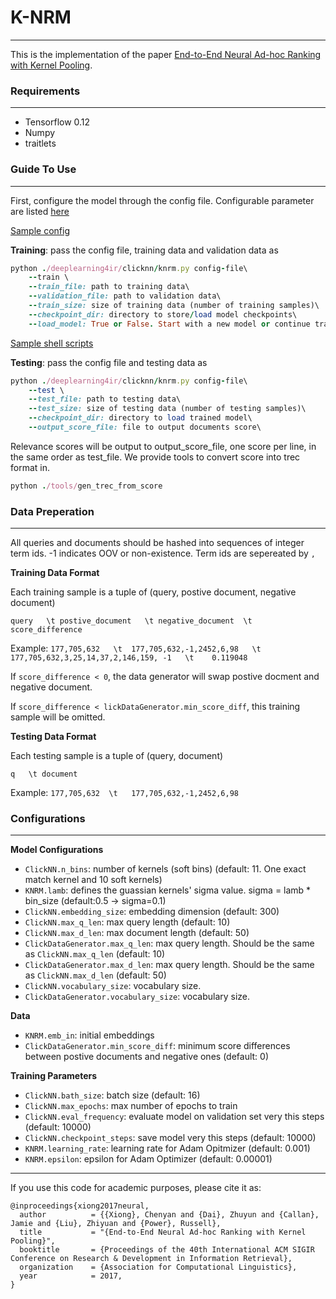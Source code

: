 # K-NRM
---
This is the implementation of the paper [End-to-End Neural Ad-hoc Ranking with Kernel Pooling](http://www.cs.cmu.edu/~zhuyund/papers/end-end-neural.pdf).

### Requirements
---
- Tensorflow 0.12
- Numpy
- traitlets

### Guide To Use
---
First, configure the model through the config file. Configurable parameter are listed [here](#configurations)

[Sample config](https://github.com/AdeDZY/KNRM/blob/master/sogou.knrm.config)

**Training**: pass the config file, training data and validation data as
```ruby
python ./deeplearning4ir/clicknn/knrm.py config-file\
    --train \
    --train_file: path to training data\
    --validation_file: path to validation data\
    --train_size: size of training data (number of training samples)\
    --checkpoint_dir: directory to store/load model checkpoints\ 
    --load_model: True or False. Start with a new model or continue training
```

[Sample shell scripts](https://github.com/AdeDZY/KNRM/blob/master/train-sogou-knrm.sh)

**Testing**: pass the config file and testing data as
```ruby
python ./deeplearning4ir/clicknn/knrm.py config-file\
    --test \
    --test_file: path to testing data\
    --test_size: size of testing data (number of testing samples)\
    --checkpoint_dir: directory to load trained model\
    --output_score_file: file to output documents score\

```
Relevance scores will be output to output_score_file, one score per line, in the same order as test_file.
We provide tools to convert score into trec format in.
```ruby
python ./tools/gen_trec_from_score
```

### Data Preperation
---
All queries and documents should be hashed into sequences of integer term ids. 
-1 indicates OOV or non-existence. Term ids are sepereated by `,`

**Training Data Format**

Each training sample is a tuple of (query, postive document, negative document)

`query   \t postive_document   \t negative_document  \t score_difference `

Example: `177,705,632   \t  177,705,632,-1,2452,6,98   \t  177,705,632,3,25,14,37,2,146,159, -1   \t    0.119048`

If `score_difference < 0`, the data generator will swap postive docment and negative document.

If `score_difference < lickDataGenerator.min_score_diff`, this training sample will be omitted.

**Testing Data Format**

Each testing sample is a tuple of (query, document)

`q   \t document`

Example: `177,705,632  \t   177,705,632,-1,2452,6,98`



### Configurations 
---

**Model Configurations**
- <code>ClickNN.n_bins</code>: number of kernels (soft bins) (default: 11. One exact match kernel and 10 soft kernels)
- <code>KNRM.lamb</code>: defines the guassian kernels' sigma value. sigma = lamb * bin_size (default:0.5 -> sigma=0.1)
- <code>ClickNN.embedding_size</code>: embedding dimension (default: 300)
- <code>ClickNN.max_q_len</code>: max query length (default: 10)
- <code>ClickNN.max_d_len</code>: max document length (default: 50)
- <code>ClickDataGenerator.max_q_len</code>: max query length. Should be the same as <code>ClickNN.max_q_len</code> (default: 10)
- <code>ClickDataGenerator.max_d_len</code>: max query length. Should be the same as <code>ClickNN.max_d_len</code> (default: 50)
- <code>ClickNN.vocabulary_size</code>: vocabulary size.
- <code>ClickDataGenerator.vocabulary_size</code>: vocabulary size.



**Data**
- <code>KNRM.emb_in</code>: initial embeddings
- <code>ClickDataGenerator.min_score_diff</code>: 
minimum score differences between postive documents and negative ones (default: 0)

**Training Parameters**
- <code>ClickNN.bath_size</code>: batch size (default: 16)
- <code>ClickNN.max_epochs</code>: max number of epochs to train
- <code>ClickNN.eval_frequency</code>: evaluate model on validation set very this steps (default: 10000)
- <code>ClickNN.checkpoint_steps</code>: save model very this steps (default: 10000)
- <code>KNRM.learning_rate</code>: learning rate for Adam Opitmizer (default: 0.001)
- <code>KNRM.epsilon</code>: epsilon for Adam Optimizer (default: 0.00001)

---
If you use this code for academic purposes, please cite it as:

```
@inproceedings{xiong2017neural,
  author          = {{Xiong}, Chenyan and {Dai}, Zhuyun and {Callan}, Jamie and {Liu}, Zhiyuan and {Power}, Russell},
  title           = "{End-to-End Neural Ad-hoc Ranking with Kernel Pooling}",
  booktitle       = {Proceedings of the 40th International ACM SIGIR Conference on Research & Development in Information Retrieval},
  organization    = {Association for Computational Linguistics},
  year            = 2017,
}
```




